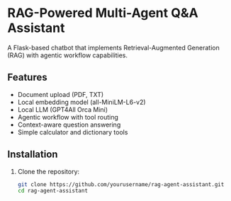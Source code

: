 # RAG-Powered Multi-Agent Q&A Assistant

A Flask-based chatbot that implements Retrieval-Augmented Generation (RAG) with agentic workflow capabilities.

## Features

- Document upload (PDF, TXT)
- Local embedding model (all-MiniLM-L6-v2)
- Local LLM (GPT4All Orca Mini)
- Agentic workflow with tool routing
- Context-aware question answering
- Simple calculator and dictionary tools

## Installation

1. Clone the repository:
   ```bash
   git clone https://github.com/yourusername/rag-agent-assistant.git
   cd rag-agent-assistant